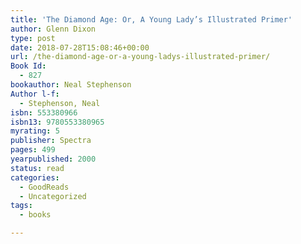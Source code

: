 ```yaml
---
title: 'The Diamond Age: Or, A Young Lady’s Illustrated Primer'
author: Glenn Dixon
type: post
date: 2018-07-28T15:08:46+00:00
url: /the-diamond-age-or-a-young-ladys-illustrated-primer/
Book Id:
  - 827
bookauthor: Neal Stephenson
Author l-f:
  - Stephenson, Neal
isbn: 553380966
isbn13: 9780553380965
myrating: 5
publisher: Spectra
pages: 499
yearpublished: 2000
status: read
categories:
  - GoodReads
  - Uncategorized
tags:
  - books

---
```

